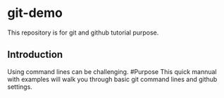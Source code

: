 # git-demo
This repository is for git and github tutorial purpose.
<h2> Introduction </h2>
Using command lines can be challenging. 
#Purpose 
This quick mannual with examples will walk you through basic git command lines and github settings.

